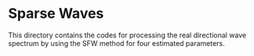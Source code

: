 # Sparse Waves

This directory contains the codes for processing the real directional wave spectrum by using the SFW method for four estimated parameters.

